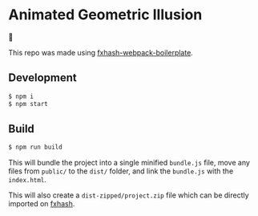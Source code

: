 # Animated Geometric Illusion

🤘

This repo was made using [fxhash-webpack-boilerplate](https://github.com/fxhash/fxhash-webpack-boilerplate.git).

## Development

```sh
$ npm i
$ npm start
```

## Build

```sh
$ npm run build
```

This will bundle the project into a single minified `bundle.js` file, move any files from `public/` to the `dist/` folder, and link the `bundle.js` with the `index.html`.

This will also create a `dist-zipped/project.zip` file which can be directly imported on [fxhash](https://fxhash.xyz/sandbox/).
